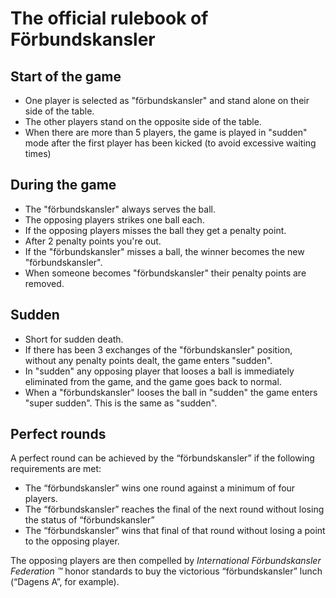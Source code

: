 # The official rulebook of Förbundskansler

## Start of the game
- One player is selected as "förbundskansler" and stand alone on their side of the table.
- The other players stand on the opposite side of the table.
- When there are more than 5 players, the game is played in "sudden" mode after
  the first player has been kicked (to avoid excessive waiting times)

## During the game
- The "förbundskansler" always serves the ball.
- The opposing players strikes one ball each.
- If the opposing players misses the ball they get a penalty point.
- After 2 penalty points you're out.
- If the "förbundskansler" misses a ball, the winner becomes the new "förbundskansler".
- When someone becomes "förbundskansler" their penalty points are removed.

## Sudden
- Short for sudden death.
- If there has been 3 exchanges of the "förbundskansler" position, without any penalty points dealt, the game enters "sudden".
- In "sudden" any opposing player that looses a ball is immediately eliminated from the game, and the game goes back to normal.
- When a "förbundskansler" looses the ball in "sudden" the game enters "super sudden". This is the same as "sudden".

## Perfect rounds
A perfect round can be achieved by the “förbundskansler” if the following requirements are met:
- The “förbundskansler” wins one round against a minimum of four players.
- The “förbundskansler” reaches the final of the next round without losing the status of “förbundskansler”
- The “förbundskansler” wins that final of that round without losing a point to the opposing player.

The opposing players are then compelled by *International Förbundskansler Federation ™* honor standards to buy the victorious “förbundskansler” lunch (“Dagens A”, for example).
